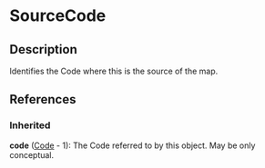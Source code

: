 
# SourceCode





## Description

Identifies the Code where this is the source of the map.




## References

### Inherited

**code** ([Code](../Codelists/Code.md) - 1): The Code referred to by this object. May be only conceptual.



